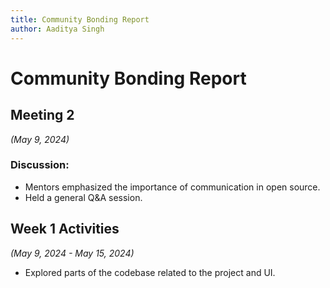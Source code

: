 ```yaml
---
title: Community Bonding Report
author: Aaditya Singh
---
```

<!--
SPDX-License-Identifier: CC-BY-SA-4.0

SPDX-FileCopyrightText: 2024 Akash Sah <akashsah2003@gmail.com>
-->

# Community Bonding Report

## Meeting 2

*(May 9, 2024)*

### Discussion:
- Mentors emphasized the importance of communication in open source.
- Held a general Q&A session.


## Week 1 Activities

*(May 9, 2024 - May 15, 2024)*

- Explored parts of the codebase related to the project and UI.
